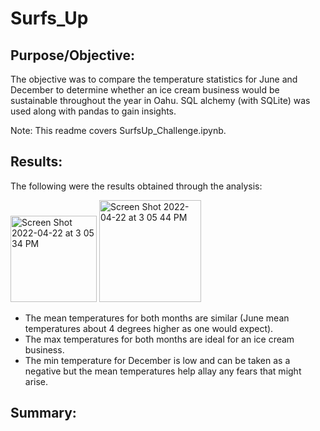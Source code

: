 # Surfs_Up

## Purpose/Objective:

The objective was to compare the temperature statistics for June and December to determine whether an ice cream business would be sustainable throughout the year in Oahu. SQL alchemy (with SQLite) was used along with pandas to gain insights.  

Note: This readme covers SurfsUp_Challenge.ipynb. 

## Results:

The following were the results obtained through the analysis:

<img width="138" alt="Screen Shot 2022-04-22 at 3 05 34 PM" src="https://user-images.githubusercontent.com/92544151/164781134-b5f6e3b6-6bad-47ab-beff-472dd0479d68.png">

<img width="163" alt="Screen Shot 2022-04-22 at 3 05 44 PM" src="https://user-images.githubusercontent.com/92544151/164781164-a84b29ea-c75b-4eb0-be41-4472f9e1a7d0.png">

* The mean temperatures for both months are similar (June mean temperatures about 4 degrees higher as one would expect).
* The max temperatures for both months are ideal for an ice cream business. 
* The min temperature for December is low and can be taken as a negative but the mean temperatures help allay any fears that might arise.
 
## Summary:


